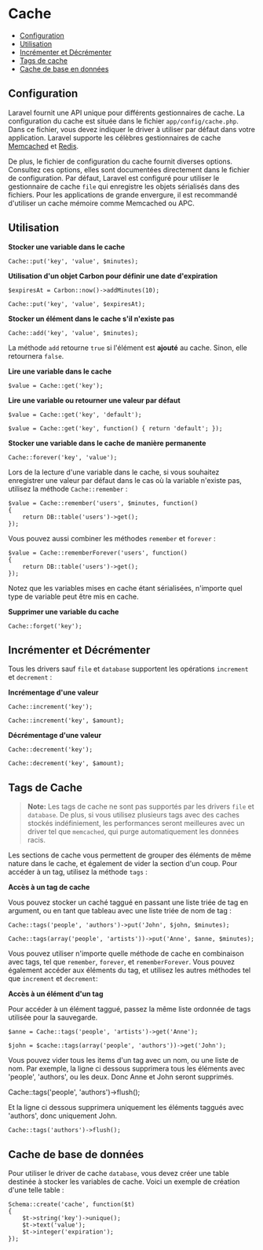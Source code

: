 # Cache

- [Configuration](#configuration)
- [Utilisation](#cache-usage)
- [Incrémenter et Décrémenter](#increments-and-decrements)
- [Tags de cache](#cache-tags)
- [Cache de base en données](#database-cache)

<a name="configuration"></a>
## Configuration

Laravel fournit une API unique pour différents gestionnaires de cache. La configuration du cache est située dans le fichier `app/config/cache.php`. Dans ce fichier, vous devez indiquer le driver à utiliser par défaut dans votre application. Laravel supporte les célèbres gestionnaires de cache [Memcached](http://memcached.org) et [Redis](http://redis.io).

De plus, le fichier de configuration du cache fournit diverses options. Consultez ces options, elles sont documentées directement dans le fichier de configuration. Par défaut, Laravel est configuré pour utiliser le gestionnaire de cache `file` qui enregistre les objets sérialisés dans des fichiers. Pour les applications de grande envergure, il est recommandé d'utiliser un cache mémoire comme Memcached ou APC. 

<a name="cache-usage"></a>
## Utilisation

**Stocker une variable dans le cache**

    Cache::put('key', 'value', $minutes);
    
**Utilisation d'un objet Carbon pour définir une date d'expiration**

    $expiresAt = Carbon::now()->addMinutes(10);

    Cache::put('key', 'value', $expiresAt);

**Stocker un élément dans le cache s'il n'existe pas**

    Cache::add('key', 'value', $minutes);

La méthode `add` retourne `true` si l'élément est **ajouté** au cache. Sinon, elle retournera `false`.

**Lire une variable dans le cache**

    $value = Cache::get('key');

**Lire une variable ou retourner une valeur par défaut**

    $value = Cache::get('key', 'default');

    $value = Cache::get('key', function() { return 'default'; });

**Stocker une variable dans le cache de manière permanente**

    Cache::forever('key', 'value');

Lors de la lecture d'une variable dans le cache, si vous souhaitez enregistrer une valeur par défaut dans le cas où la variable n'existe pas, utilisez la méthode `Cache::remember` :

    $value = Cache::remember('users', $minutes, function()
    {
        return DB::table('users')->get();
    });

Vous pouvez aussi combiner les méthodes `remember` et `forever` :

    $value = Cache::rememberForever('users', function()
    {
        return DB::table('users')->get();
    });

Notez que les variables mises en cache étant sérialisées, n'importe quel type de variable peut être mis en cache.

**Supprimer une variable du cache**

    Cache::forget('key');

<a name="increments-and-decrements"></a>
## Incrémenter et Décrémenter

Tous les drivers sauf `file` et `database` supportent les opérations `increment` et `decrement` :

**Incrémentage d'une valeur**

    Cache::increment('key');

    Cache::increment('key', $amount);

**Décrémentage d'une valeur**

    Cache::decrement('key');

    Cache::decrement('key', $amount);

<a name="cache-tags"></a>
 ## Tags de Cache

> **Note:** Les tags de cache ne sont pas supportés par les drivers `file` et `database`. De plus, si vous utilisez plusieurs tags avec des caches stockés indéfiniement, les performances seront meilleures avec un driver tel que `memcached`, qui purge automatiquement les données racis.


Les sections de cache vous permettent de grouper des éléments de même nature dans le cache, et également de vider la section d'un coup. Pour accéder à un tag, utilisez la méthode `tags` :

**Accès à un tag de cache**

Vous pouvez stocker un caché taggué en passant une liste triée de tag en argument, ou en tant que tableau avec une liste triée de nom de tag :

    Cache::tags('people', 'authors')->put('John', $john, $minutes);

    Cache::tags(array('people', 'artists'))->put('Anne', $anne, $minutes);

Vous pouvez utiliser n'importe quelle méthode de cache en combinaison avec tags, tel que `remember`, `forever`, et `rememberForever`. Vous pouvez également accéder aux éléments du tag, et utilisez les autres méthodes tel que `increment` et `decrement`:

**Accès à un élément d'un tag**

Pour accéder à un élément taggué, passez la même liste ordonnée de tags utilisée pour la sauvegarde.

    $anne = Cache::tags('people', 'artists')->get('Anne');

    $john = $cache::tags(array('people', 'authors'))->get('John');

Vous pouvez vider tous les items d'un tag avec un nom, ou une liste de nom. Par exemple, la ligne ci dessous supprimera tous les éléments avec 'people', 'authors', ou les deux. Donc Anne et John seront supprimés.

  Cache::tags('people', 'authors')->flush();

Et la ligne ci dessous supprimera uniquement les éléments taggués avec 'authors', donc uniquement John.

    Cache::tags('authors')->flush();

<a name="database-cache"></a>
## Cache de base de données

Pour utiliser le driver de cache `database`, vous devez créer une table destinée à stocker les variables de cache. Voici un exemple de création d'une telle table :

    Schema::create('cache', function($t)
    {
        $t->string('key')->unique();
        $t->text('value');
        $t->integer('expiration');
    });
